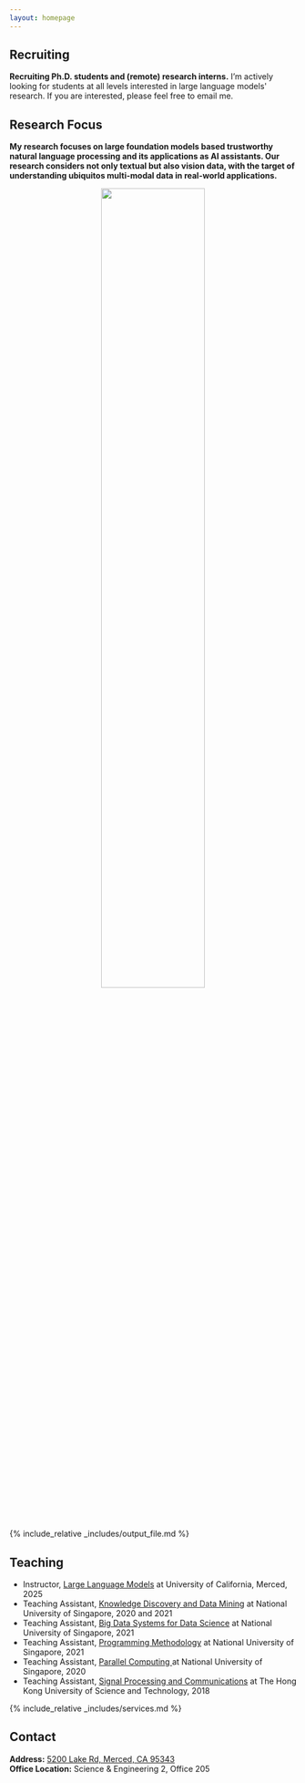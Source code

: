 ```yaml
---
layout: homepage
---
```


## Recruiting

**Recruiting Ph.D. students and (remote) research interns.** I’m actively looking for students at all levels interested in large language models' research. If you are interested, please feel free to email me.<br>

<!-- ## Main Experience

**University of California, Merced**, Jan. 2025 - Present  
Assistant Professor  

**UCLA NLP Lab**, Sep. 2023 - Dec. 2024  
Postdoc  
Advisor: Kai-Wei Chang, Nanyun Peng  

**Amazon (Seattle)**, Sep. 2022 - Sep. 2023  
Applied Scientist  

**National University of Singapore**, Jul. 2019 - Mar. 2023  
Ph.D. Student  
Advisor: Bryan Hooi, Muhao Chen  

**Hong Kong University of Science and Technology**, Aug. 2017 - Jun. 2019  
M.Phil. Student  

**Southeast University**, Aug. 2013 - Jun. 2017  
Undergraduate Student  
Main Advisor: Shi Jin, Liang An, Qinzhen Xu, Yuanfang Li, Qiao Wang, etc. -->

## Research Focus

**My research focuses on large foundation models based trustworthy natural language processing and its applications as AI assistants. Our research considers not only textual but also vision data, with the target of understanding ubiquitos multi-modal data in real-world applications.** <br> 

<p align="center">
<img src='person_logo.png' width = "60%">
</p>

{% include_relative _includes/output_file.md %}


## Teaching
- Instructor, [Large Language Models](https://wangywust.github.io/llm-course-2025) at University of California, Merced, 2025
- Teaching Assistant, [Knowledge Discovery and Data Mining](https://nusmods.com/modules/CS5228/knowledge-discovery-and-data-mining) at National University of Singapore, 2020 and 2021
- Teaching Assistant, [Big Data Systems for Data Science](https://nusmods.com/modules/CS5228/knowledge-discovery-and-data-mining) at National University of Singapore, 2021
- Teaching Assistant, [Programming Methodology](https://nusmods.com/modules/CS5228/knowledge-discovery-and-data-mining) at National University of Singapore, 2021
- Teaching Assistant, [Parallel Computing ](https://nusmods.com/modules/CS3210/parallel-computing) at National University of Singapore, 2020
- Teaching Assistant, [Signal Processing and Communications](https://nusmods.com/modules/CS5228/knowledge-discovery-and-data-mining) at The Hong Kong University of Science and Technology, 2018

{% include_relative _includes/services.md %}

## Contact
**Address:** [5200 Lake Rd, Merced, CA 95343](https://g.co/kgs/4tVi9BQ)
<br>
**Office Location:**  Science & Engineering 2, Office 205